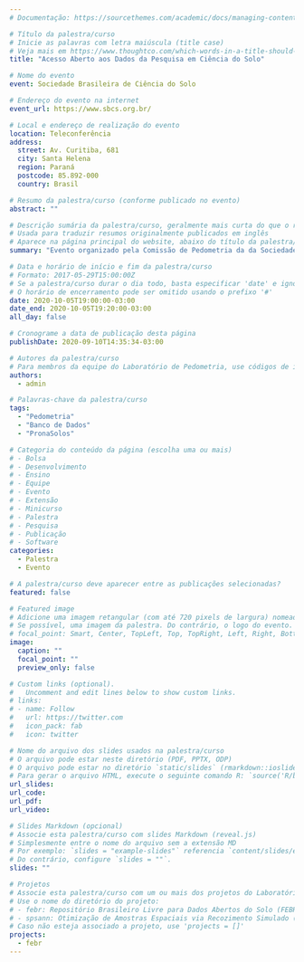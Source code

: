 ```yaml
---
# Documentação: https://sourcethemes.com/academic/docs/managing-content/

# Título da palestra/curso
# Inicie as palavras com letra maiúscula (title case)
# Veja mais em https://www.thoughtco.com/which-words-in-a-title-should-be-capitalized-1691026
title: "Acesso Aberto aos Dados da Pesquisa em Ciência do Solo"

# Nome do evento
event: Sociedade Brasileira de Ciência do Solo

# Endereço do evento na internet
event_url: https://www.sbcs.org.br/

# Local e endereço de realização do evento
location: Teleconferência
address:
  street: Av. Curitiba, 681
  city: Santa Helena
  region: Paraná
  postcode: 85.892-000
  country: Brasil

# Resumo da palestra/curso (conforme publicado no evento)
abstract: ""

# Descrição sumária da palestra/curso, geralmente mais curta do que o resumo publicado
# Usada para traduzir resumos originalmente publicados em inglês
# Aparece na página principal do website, abaixo do título da palestra/curso
summary: "Evento organizado pela Comissão de Pedometria da da Sociedade Brasileira de Ciência do Solo, tendo como as contribuições da pedometria para o Programa Nacional de Levantamento e Interpretação de Solos do Brasil (PronaSolos). Pelos próximos 30 anos, o PronaSolos envolverá dezenas de instituições parceiras, dedicadas à investigação, documentação, inventário e interpretação dos dados de solos brasileiros. Dentre elas está a Universidade Tecnológica Federal do Paraná (UTFPR), que levará a experiência do Laboratório de Pedometria com o Repositório Brasileiro Livre para Dados Abertos do Solo (FEBR)."

# Data e horário de início e fim da palestra/curso
# Formato: 2017-05-29T15:00:00Z
# Se a palestra/curso durar o dia todo, basta especificar 'date' e ignorar 'date_end'
# O horário de encerramento pode ser omitido usando o prefixo '#'
date: 2020-10-05T19:00:00-03:00
date_end: 2020-10-05T19:20:00-03:00
all_day: false

# Cronograme a data de publicação desta página
publishDate: 2020-09-10T14:35:34-03:00

# Autores da palestra/curso
# Para membros da equipe do Laboratório de Pedometria, use códigos de identificação conforme 'content/authors'
authors:
  - admin

# Palavras-chave da palestra/curso
tags:
  - "Pedometria"
  - "Banco de Dados"
  - "PronaSolos"

# Categoria do conteúdo da página (escolha uma ou mais)
# - Bolsa
# - Desenvolvimento
# - Ensino
# - Equipe
# - Evento
# - Extensão
# - Minicurso
# - Palestra
# - Pesquisa
# - Publicação
# - Software
categories:
  - Palestra
  - Evento

# A palestra/curso deve aparecer entre as publicações selecionadas?
featured: false

# Featured image
# Adicione uma imagem retangular (com até 720 pixels de largura) nomeada 'featured' ao diretório desta publicação
# Se possível, uma imagem da palestra. Do contrário, o logo do evento.
# focal_point: Smart, Center, TopLeft, Top, TopRight, Left, Right, BottomLeft, Bottom, BottomRight
image:
  caption: ""
  focal_point: ""
  preview_only: false

# Custom links (optional).
#   Uncomment and edit lines below to show custom links.
# links:
# - name: Follow
#   url: https://twitter.com
#   icon_pack: fab
#   icon: twitter

# Nome do arquivo dos slides usados na palestra/curso
# O arquivo pode estar neste diretório (PDF, PPTX, ODP)
# O arquivo pode estar no diretório `static/slides` (rmarkdown::ioslides_presentation)
# Para gerar o arquivo HTML, execute o seguinte comando R: `source('R/build.R')`
url_slides:
url_code:
url_pdf:
url_video:

# Slides Markdown (opcional)
# Associe esta palestra/curso com slides Markdown (reveal.js)
# Simplesmente entre o nome do arquivo sem a extensão MD
# Por exemplo: `slides = "example-slides"` referencia `content/slides/example-slides.md`.
# Do contrário, configure `slides = ""`.
slides: ""

# Projetos
# Associe esta palestra/curso com um ou mais dos projetos do Laboratório de Pedometria
# Use o nome do diretório do projeto:
# - febr: Repositório Brasileiro Livre para Dados Abertos do Solo (FEBR)
# - spsann: Otimização de Amostras Espaciais via Recozimento Simulado (SPSANN)
# Caso não esteja associado a projeto, use 'projects = []'
projects:
  - febr
---
```


<!-- Insira outras informações sobre a palestra/curso que julgar necessário. -->

<!-- ### Agradecimentos -->

<!-- Insira agradecimentos e informações sobre as fontes de recursos. -->